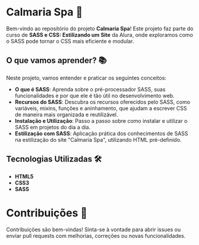 # Calmaria Spa 🌿

Bem-vindo ao repositório do projeto **Calmaria Spa**! Este projeto faz parte do curso de **SASS e CSS: Estilizando um Site** da Alura, onde exploramos como o SASS pode tornar o CSS mais eficiente e modular.

## O que vamos aprender? 📚

Neste projeto, vamos entender e praticar os seguintes conceitos:

- **O que é SASS**: Aprenda sobre o pré-processador SASS, suas funcionalidades e por que ele é tão útil no desenvolvimento web.
- **Recursos do SASS**: Descubra os recursos oferecidos pelo SASS, como variáveis, mixins, funções e aninhamento, que ajudam a escrever CSS de maneira mais organizada e reutilizável.
- **Instalação e Utilização**: Passo a passo sobre como instalar e utilizar o SASS em projetos do dia a dia.
- **Estilização com SASS**: Aplicação prática dos conhecimentos de SASS na estilização do site "Calmaria Spa", utilizando HTML pré-definido.

## Tecnologias Utilizadas 🛠️

- **HTML5**
- **CSS3**
- **SASS**

# Contribuições 🤝

Contribuições são bem-vindas! Sinta-se à vontade para abrir issues ou enviar pull requests com melhorias, correções ou novas funcionalidades.

